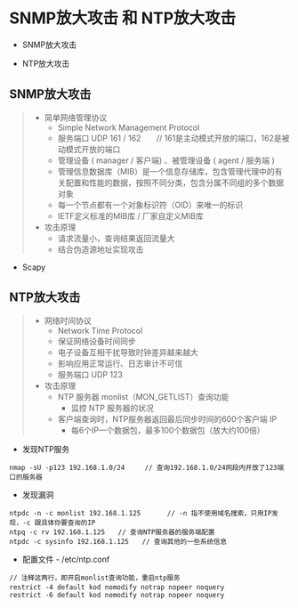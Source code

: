 
# SNMP放大攻击 和 NTP放大攻击

* SNMP放大攻击

* NTP放大攻击

## SNMP放大攻击

> * 简单网络管理协议
>   - Simple Network Management Protocol
>   - 服务端口 UDP 161 / 162　　// 161是主动模式开放的端口，162是被动模式开放的端口
>   - 管理设备 ( manager / 客户端) 、被管理设备 ( agent / 服务端 )
>   - 管理信息数据库（MIB）是一个信息存储库，包含管理代理中的有关配置和性能的数据，按照不同分类，包含分属不同组的多个数据对象
>   - 每一个节点都有一个对象标识符（OID）来唯一的标识
>   - IETF定义标准的MIB库 / 厂家自定义MIB库
> * 攻击原理
>   - 请求流量小，查询结果返回流量大
>   - 结合伪造源地址实现攻击

* Scapy 


## NTP放大攻击

> * 网络时间协议
>   - Network Time Protocol
>   - 保证网络设备时间同步
>   - 电子设备互相干扰导致时钟差异越来越大
>   - 影响应用正常运行、日志审计不可信
>   - 服务端口 UDP 123
> * 攻击原理
>   - NTP 服务器 monlist（MON_GETLIST）查询功能
>       - 监控 NTP 服务器的状况
>   - 客户端查询时，NTP服务器返回最后同步时间的600个客户端 IP
>       - 每6个IP一个数据包，最多100个数据包（放大约100倍）

* 发现NTP服务
```
nmap -sU -p123 192.168.1.0/24     // 查询192.168.1.0/24网段内开放了123端口的服务器
```

* 发现漏洞
``` 
ntpdc -n -c monlist 192.168.1.125　　　　// -n 指不使用域名搜索，只用IP发现，-c 跟具体你要查询的IP
ntpq -c rv 192.168.1.125　　// 查询NTP服务器的服务端配置
ntpdc -c sysinfo 192.168.1.125　　// 查询其他的一些系统信息
```


* 配置文件 -  /etc/ntp.conf
``` 
// 注释这两行，即开启monlist查询功能，重启ntp服务
restrict -4 default kod nomodify notrap nopeer noquery　　
restrict -6 default kod nomodify notrap nopeer noquery
```




